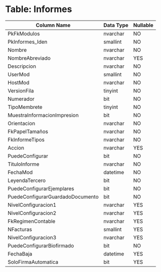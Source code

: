 # Table: Informes

| Column Name | Data Type | Nullable |
|-------------|-----------|----------|
| PkFkModulos | nvarchar | NO |
| PkInformes_Iden | smallint | NO |
| Nombre | nvarchar | NO |
| NombreAbreviado | nvarchar | YES |
| Descripcion | nvarchar | NO |
| UserMod | smallint | NO |
| HostMod | nvarchar | NO |
| VersionFila | tinyint | NO |
| Numerador | bit | NO |
| TipoMembrete | tinyint | NO |
| MuestraInformacionImpresion | bit | NO |
| Orientacion | nvarchar | NO |
| FkPapelTamaños | nvarchar | NO |
| FkInformeTipos | nvarchar | NO |
| Accion | nvarchar | YES |
| PuedeConfigurar | bit | NO |
| TituloInforme | nvarchar | NO |
| FechaMod | datetime | NO |
| LeyendaTercero | bit | NO |
| PuedeConfigurarEjemplares | bit | NO |
| PuedeConfigurarGuardadoDocumento | bit | NO |
| NivelConfiguracion1 | nvarchar | YES |
| NivelConfiguracion2 | nvarchar | YES |
| FkRegimenContable | nvarchar | YES |
| NFacturas | smallint | YES |
| NivelConfiguracion3 | nvarchar | YES |
| PuedeConfigurarBiofirmado | bit | NO |
| FechaBaja | datetime | YES |
| SoloFirmaAutomatica | bit | YES |
